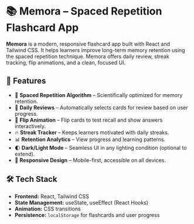 # 📚 Memora – Spaced Repetition Flashcard App

**Memora** is a modern, responsive flashcard app built with React and Tailwind CSS. It helps learners improve long-term memory retention using the spaced repetition technique. Memora offers daily review, streak tracking, flip animations, and a clean, focused UI.

## 🚀 Features

- 🧠 **Spaced Repetition Algorithm** – Scientifically optimized for memory retention.
- 📆 **Daily Reviews** – Automatically selects cards for review based on user progress.
- 🔁 **Flip Animation** – Flip cards to test recall and show answers interactively.
- 🔥 **Streak Tracker** – Keeps learners motivated with daily streaks.
- 📊 **Retention Analytics** – View progress and learning patterns.
- 🌓 **Dark/Light Mode** – Seamless UI in any lighting condition (optional to extend).
- 📱 **Responsive Design** – Mobile-first, accessible on all devices.

## 🛠️ Tech Stack

- **Frontend:** React, Tailwind CSS
- **State Management:** useState, useEffect (React Hooks)
- **Animation:** CSS transitions
- **Persistence:** `localStorage` for flashcards and user progress
